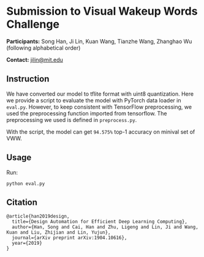 # Submission to Visual Wakeup Words Challenge

**Participants:** Song Han, Ji Lin, Kuan Wang, Tianzhe Wang, Zhanghao Wu (following alphabetical order)

**Contact:** jilin@mit.edu

## Instruction

We have converted our model to tflite format with uint8 quantization. Here we provide a script to evaluate the model with PyTorch data loader in `eval.py`. However, to keep consistent with TensorFlow preprocessing, we used the preprocessing function imported from tensorflow. The preprocessing we used is defined in `preprocess.py`.

With the script, the model can get `94.575%` top-1 accuracy on minival set of VWW.



## Usage

Run:

```
python eval.py
```

## Citation
```
@article{han2019design,
  title={Design Automation for Efficient Deep Learning Computing},
  author={Han, Song and Cai, Han and Zhu, Ligeng and Lin, Ji and Wang, Kuan and Liu, Zhijian and Lin, Yujun},
  journal={arXiv preprint arXiv:1904.10616},
  year={2019}
}
```

